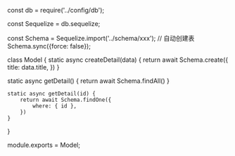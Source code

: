 const db = require('../config/db');

const Sequelize = db.sequelize;

const Schema = Sequelize.import('../schema/xxx');
// 自动创建表
Schema.sync({force: false});

class Model {
	static async createDetail(data) {
		return await Schema.create({
			title: data.title,
		})
	}

  static async getDetail() {
    return await Schema.findAll()
  }

	static async getDetail(id) {
		return await Schema.findOne({
			where: { id },
		})
	}
}

module.exports = Model;